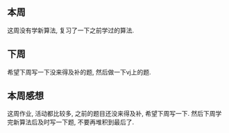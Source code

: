## 本周

这周没有学新算法, 复习了一下之前学过的算法.

## 下周

希望下周写一下没来得及补的题, 然后做一下vj上的题.

## 本周感想

这周作业, 活动都比较多, 之前的题目还没来得及补, 希望下周写一下. 然后下周学完新算法后及时写一下题, 不要再堆积到最后了.

